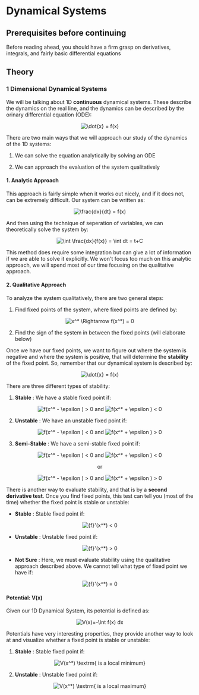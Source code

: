 # Dynamical Systems
## Prerequisites before continuing
Before reading ahead, you should have a firm grasp on derivatives, integrals, and fairly basic differential equations

## Theory

### 1 Dimensional Dynamical Systems
We will be talking about 1D __continuous__ dynamical systems. These describe the dynamics on the real line, and the dynamics can be described by the orinary differential equation (ODE):
<p align="center">
  <img src="https://latex.codecogs.com/gif.latex?\dot{x}&space;=&space;f(x)" title="\dot{x} = f(x)" />
</p>
There are two main ways that we will approach our study of the dynamics of the 1D systems:

1. We can solve the equation analytically by solving an ODE

2. We can approach the evaluation of the system qualitatively

#### 1. Analytic Approach
This approach is fairly simple when it works out nicely, and if it does not, can be extremely difficult. Our system can be written as:
<p align="center">
  <img src="https://latex.codecogs.com/gif.latex?\frac{dx}{dt}&space;=&space;f(x)" title="\frac{dx}{dt} = f(x)" />
</p>
And then using the technique of seperation of variables, we can theoretically solve the system by:
<p align="center">
  <img src="https://latex.codecogs.com/gif.latex?\int&space;\frac{dx}{f(x)}&space;=&space;\int&space;dt&space;=&space;t&plus;C" title="\int \frac{dx}{f(x)} = \int dt = t+C" />
</p>
This method does require some integration but can give a lot of information if we are able to solve it explicitly. We won't focus too much on this analytic approach, we will spend most of our time focusing on the qualitative approach.

#### 2. Qualitative Approach
To analyze the system qualitatively, there are two general steps:

1. Find fixed points of the system, where fixed points are defined by:
<p align="center">
  <img src="https://latex.codecogs.com/gif.latex?x^*&space;\Rightarrow&space;f(x^*)&space;=&space;0" title="x^* \Rightarrow f(x^*) = 0" />
</p>

2. Find the sign of the system in between the fixed points (will elaborate below)

Once we have our fixed points, we want to figure out where the system is negative and where the system is positive, that will determine the __stability__ of the fixed point. So, remember that our dynamical system is described by:
<p align="center">
  <img src="https://latex.codecogs.com/gif.latex?\dot{x}&space;=&space;f(x)" title="\dot{x} = f(x)" />
</p>
There are three different types of stability:

1. __Stable__ : We have a stable fixed point if: 
<p align="center">
<img src="https://latex.codecogs.com/gif.latex?f(x^*&space;-&space;\epsilon&space;)&space;>&space;0" title="f(x^* - \epsilon ) > 0" />
and
<img src="https://latex.codecogs.com/gif.latex?f(x^*&space;&plus;&space;\epsilon&space;)&space;<&space;0" title="f(x^* + \epsilon ) < 0" />
</p>

2. __Unstable__ : We have an unstable fixed point if:
<p align="center">
<img src="https://latex.codecogs.com/gif.latex?f(x^*&space;-&space;\epsilon&space;)&space;<&space;0" title="f(x^* - \epsilon ) < 0" />
and
<img src="https://latex.codecogs.com/gif.latex?f(x^*&space;&plus;&space;\epsilon&space;)&space;>&space;0" title="f(x^* + \epsilon ) > 0" /> 
</p>

3. __Semi-Stable__ : We have a semi-stable fixed point if:
<p align="center">
<img src="https://latex.codecogs.com/gif.latex?f(x^*&space;-&space;\epsilon&space;)&space;<&space;0" title="f(x^* - \epsilon ) < 0" />
and
<img src="https://latex.codecogs.com/gif.latex?f(x^*&space;&plus;&space;\epsilon&space;)&space;<&space;0" title="f(x^* + \epsilon ) < 0"  /> 
</p>
<p align="center"> or </p>
<p align="center">
<img src="https://latex.codecogs.com/gif.latex?f(x^*&space;-&space;\epsilon&space;)&space;>&space;0" title="f(x^* - \epsilon ) > 0" />
and
<img src="https://latex.codecogs.com/gif.latex?f(x^*&space;&plus;&space;\epsilon&space;)&space;>&space;0" title="f(x^* + \epsilon ) > 0" /> 
</p>

There is another way to evaluate stability, and that is by a __second derivative test__. Once you find fixed points, this test can tell you (most of the time) whether the fixed point is stable or unstable:

- __Stable__ : Stable fixed point if:
<p align="center">
  <img src="https://latex.codecogs.com/gif.latex?{f}'(x^*)&space;<&space;0" title="{f}'(x^*) < 0" />
</p>

- __Unstable__ : Unstable fixed point if:
<p align="center">
  <img src="https://latex.codecogs.com/gif.latex?{f}'(x^*)&space;>&space;0" title="{f}'(x^*) > 0" />
</p>

- __Not Sure__ : Here, we must evaluate stability using the qualitative approach described above. We cannot tell what type of fixed point we have if:
<p align="center">
  <img src="https://latex.codecogs.com/gif.latex?{f}'(x^*)&space;=&space;0" title="{f}'(x^*) = 0" />
</p>

#### Potential: V(x)
Given our 1D Dynamical System, its potential is defined as:
<p align="center">
<img src="https://latex.codecogs.com/gif.latex?V(x)=-\int&space;f(x)&space;dx" title="V(x)=-\int f(x) dx" />
</p>
Potentials have very interesting properties, they provide another way to look at and visualize whether a fixed point is stable or unstable:

1. __Stable__ : Stable fixed point if:
<p align="center">
  <img src="https://latex.codecogs.com/gif.latex?V(x^*)&space;\textrm{&space;is&space;a&space;local&space;minimum}" title="V(x^*) \textrm{ is a local minimum}" />
</p>

2. __Unstable__ : Unstable fixed point if:
<p align="center">
<img src="https://latex.codecogs.com/gif.latex?V(x^*)&space;\textrm{&space;is&space;a&space;local&space;maximum}" title="V(x^*) \textrm{ is a local maximum}" />
</p>

